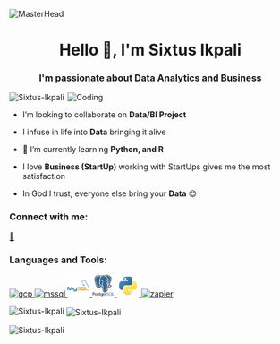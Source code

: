 ![MasterHead](https://thumbs.gfycat.com/BetterHandmadeGull-size_restricted.gif)
<h1 align="center">Hello 👋, I'm Sixtus Ikpali​</h1>
<h3 align="center">I'm passionate about Data Analytics and Business </h3>
<img align="right" alt="Coding" width="400" src="https://i.pinimg.com/originals/f9/13/57/f9135788c6aeeec438abb986f283936c.gif">


<p align="left"> <img src="https://komarev.com/ghpvc/?username=Sixtus-Ikpali&label=Profile%20views&color=0e75b6&style=flat" alt="Sixtus-Ikpali" /> </p>

- I’m looking to collaborate on **Data/BI Project**

- I infuse in life into **Data** bringing it alive
  
- 🤝 I’m currently learning **Python, and R**

- I love **Business (StartUp)** working with StartUps gives me the most satisfaction

- In God I trust, everyone else bring your **Data** 😊

<h3 align="left">Connect with me:</h3>
<p align="left">
<a href="mailto:sixtus.ikpali@gmail.com" target="_blank" rel="noreferrer"> 📧 </a>


</p>

<h3 align="left">Languages and Tools:</h3>
 </a> <a
 href="https://cloud.google.com" target="_blank" rel="noreferrer"> <img src="https://www.vectorlogo.zone/logos/google_cloud/google_cloud-icon.svg" alt="gcp" width="40" height="40"/> </a> </a> </a> <a href="https://www.microsoft.com/en-us/sql-server" target="_blank" rel="noreferrer"> <img src="https://www.svgrepo.com/show/303229/microsoft-sql-server-logo.svg" alt="mssql" width="40" height="40"/> </a> <a href="https://www.mysql.com/" target="_blank" rel="noreferrer"> <img src="https://raw.githubusercontent.com/devicons/devicon/master/icons/mysql/mysql-original-wordmark.svg" alt="mysql" width="40" height="40"/> </a> <a href="https://www.postgresql.org" target="_blank" rel="noreferrer"> <img src="https://raw.githubusercontent.com/devicons/devicon/master/icons/postgresql/postgresql-original-wordmark.svg" alt="postgresql" width="40" height="40"/> </a> <a href="https://www.python.org" target="_blank" rel="noreferrer"> <img src="https://raw.githubusercontent.com/devicons/devicon/master/icons/python/python-original.svg" alt="python" width="40" height="40"/> </a> <a href="https://zapier.com" target="_blank" rel="noreferrer"> <img src="https://www.vectorlogo.zone/logos/zapier/zapier-icon.svg" alt="zapier" width="40" height="40"/> </a>
 
 </p>

<p><img align="left" src="https://github-readme-stats.vercel.app/api/top-langs?username=Sixtus-Ikpali&show_icons=true&locale=en&layout=compact" alt="Sixtus-Ikpali" /></p>

<p>&nbsp;<img align="center" src="https://github-readme-stats.vercel.app/api?username=Sixtus-Ikpali&show_icons=true&locale=en" alt="Sixtus-Ikpali" /></p>

<p><img align="center" src="https://github-readme-streak-stats.herokuapp.com/?user=Sixtus-Ikpali&" alt="Sixtus-Ikpali" /></p>
